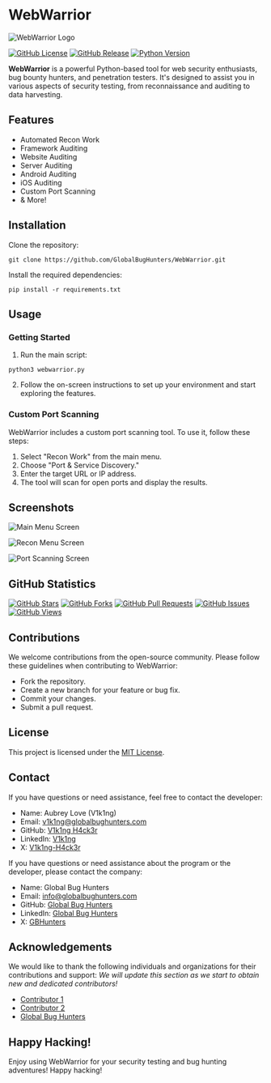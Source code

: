 # WebWarrior

![WebWarrior Logo](https://cdn.discordapp.com/attachments/1165891731007475775/1168731157521780876/WebWarrior.png?ex=6552d4b5&is=65405fb5&hm=4a3ecf8c308c0f1e6909d5e9129b253704b78efe4fc742ab63813c52797d6f50&)

[![GitHub License](https://img.shields.io/github/license/GlobalBugHunters/WebWarrior)](LICENSE)
[![GitHub Release](https://img.shields.io/github/v/release/GlobalBugHunters/WebWarrior)](https://github.com/yourusername/WebWarrior/releases)
[![Python Version](https://img.shields.io/badge/python-3.7%2B-blue)](https://www.python.org/downloads/)

**WebWarrior** is a powerful Python-based tool for web security enthusiasts, bug bounty hunters, and penetration testers. It's designed to assist you in various aspects of security testing, from reconnaissance and auditing to data harvesting.

## Features

- Automated Recon Work
- Framework Auditing
- Website Auditing
- Server Auditing
- Android Auditing
- iOS Auditing
- Custom Port Scanning
- & More!

## Installation

Clone the repository:

```
git clone https://github.com/GlobalBugHunters/WebWarrior.git
```

Install the required dependencies:

```
pip install -r requirements.txt
```

## Usage

### Getting Started

1. Run the main script:

```
python3 webwarrior.py
```

2. Follow the on-screen instructions to set up your environment and start exploring the features.

### Custom Port Scanning

WebWarrior includes a custom port scanning tool. To use it, follow these steps:

1. Select "Recon Work" from the main menu.
2. Choose "Port & Service Discovery."
3. Enter the target URL or IP address.
4. The tool will scan for open ports and display the results.

## Screenshots

![Main Menu Screen](https://cdn.discordapp.com/attachments/1165891731007475775/1168732218798121032/main_menu.png?ex=6552d5b2&is=654060b2&hm=31d032670f486be18a16f556115abd5e0fcb27f9fca0760b85e750cf9b5f1c03&)

![Recon Menu Screen](https://cdn.discordapp.com/attachments/1165891731007475775/1168732218131222548/recon_work_menu.png?ex=6552d5b2&is=654060b2&hm=c5f9ff216170b20d6a340d36ba3bb463cf7e206b5fa718e7e461551f4b1fb6b8&)

![Port Scanning Screen](https://cdn.discordapp.com/attachments/1165891731007475775/1168732218131222548/recon_work_menu.png?ex=6552d5b2&is=654060b2&hm=c5f9ff216170b20d6a340d36ba3bb463cf7e206b5fa718e7e461551f4b1fb6b8&)

## GitHub Statistics

[![GitHub Stars](https://img.shields.io/github/stars/GlobalBugHunters/WebWarrior)](https://github.com/yourusername/WebWarrior/stargazers)
[![GitHub Forks](https://img.shields.io/github/forks/GlobalBugHunters/WebWarrior)](https://github.com/yourusername/WebWarrior/network/members)
[![GitHub Pull Requests](https://img.shields.io/github/issues-pr/GlobalBugHunters/WebWarrior)](https://github.com/yourusername/WebWarrior/pulls)
[![GitHub Issues](https://img.shields.io/github/issues/GlobalBugHunters/WebWarrior)](https://github.com/yourusername/WebWarrior/issues)
[![GitHub Views](https://komarev.com/ghpvc/?username=GlobalBugHunters&label=GitHub+Views)](https://github.com/yourusername/WebWarrior)

## Contributions

We welcome contributions from the open-source community. Please follow these guidelines when contributing to WebWarrior:

- Fork the repository.
- Create a new branch for your feature or bug fix.
- Commit your changes.
- Submit a pull request.

## License

This project is licensed under the [MIT License](https://globalbughunters.com/webwarrior-license-agreement/).

## Contact

If you have questions or need assistance, feel free to contact the developer:

- Name: Aubrey Love (V1k1ng)
- Email: [v1k1ng@globalbughunters.com](mailto:v1k1ng@globalbughunters.com)
- GitHub: [V1k1ng H4ck3r](https://github.com/v1k1ng-h4ck3r)
- LinkedIn: [V1k1ng](https://www.linkedin.com/in/v1k1ng/)
- X: [V1k1ng-H4ck3r](https://twitter.com/v1k1ng_h4ck3r)

If you have questions or need assistance about the program or the developer, please contact the company:

- Name: Global Bug Hunters
- Email: [info@globalbughunters.com](mailto:info@globalbughunters.com)
- GitHub: [Global Bug Hunters](https://github.com/GlobalBugHunters)
- LinkedIn: [Global Bug Hunters](https://www.linkedin.com/company/global-bug-hunters)
- X: [GBHunters](https://twitter.com/GBHunters)

## Acknowledgements

We would like to thank the following individuals and organizations for their contributions and support:
_We will update this section as we start to obtain new and dedicated contributors!_
- [Contributor 1](https://github.com/contributor1)
- [Contributor 2](https://github.com/contributor2)
- [Global Bug Hunters](https://globalbughunters.com)

## Happy Hacking!

Enjoy using WebWarrior for your security testing and bug hunting adventures! Happy hacking!


